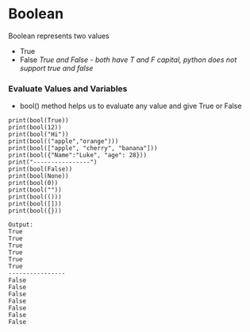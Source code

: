 # Boolean 
Boolean represents two values
- True
- False
*True and False - both have T and F capital, python does not support true and false*

###  Evaluate Values and Variables
- bool() method helps us to evaluate any value and give True or False
```
print(bool(True))
print(bool(12))
print(bool("Hi"))
print(bool(("apple","orange")))
print(bool(["apple", "cherry", "banana"]))
print(bool({"Name":"Luke", "age": 28}))
print("----------------")
print(bool(False))
print(bool(None))
print(bool(0))
print(bool(""))
print(bool(()))
print(bool([]))
print(bool({}))
```
```
Output:
True
True
True
True
True
True
----------------
False
False
False
False
False
False
False
```